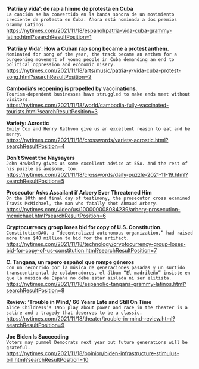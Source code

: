 **‘Patria y vida’: de rap a himno de protesta en Cuba**\
`La canción se ha convertido en la banda sonora de un movimiento creciente de protesta en Cuba. Ahora está nominada a dos premios Grammy Latinos.`\
https://nytimes.com/2021/11/18/espanol/patria-vida-cuba-grammy-latino.html?searchResultPosition=1

**‘Patria y Vida’: How a Cuban rap song became a protest anthem.**\
`Nominated for song of the year, the track became an anthem for a burgeoning movement of young people in Cuba demanding an end to political oppression and economic misery.`\
https://nytimes.com/2021/11/18/arts/music/patria-y-vida-cuba-protest-song.html?searchResultPosition=2

**Cambodia’s reopening is propelled by vaccinations.**\
`Tourism-dependent businesses have struggled to make ends meet without visitors.`\
https://nytimes.com/2021/11/18/world/cambodia-fully-vaccinated-tourists.html?searchResultPosition=3

**Variety: Acrostic**\
`Emily Cox and Henry Rathvon give us an excellent reason to eat and be merry.`\
https://nytimes.com/2021/11/18/crosswords/variety-acrostic.html?searchResultPosition=4

**Don’t Sweat the Naysayers**\
`John Hawksley gives us some excellent advice at 55A. And the rest of his puzzle is awesome, too.`\
https://nytimes.com/2021/11/18/crosswords/daily-puzzle-2021-11-19.html?searchResultPosition=5

**Prosecutor Asks Assailant if Arbery Ever Threatened Him**\
`On the 10th and final day of testimony, the prosecutor cross examined Travis McMichael, the man who fatally shot Ahmaud Arbery.`\
https://nytimes.com/video/us/100000008084239/arbery-prosecution-mcmichael.html?searchResultPosition=6

**Cryptocurrency group loses bid for copy of U.S. Constitution.**\
`ConstitutionDAO, a “decentralized autonomous organization,” had raised more than $40 million to bid for the artifact.`\
https://nytimes.com/2021/11/18/technology/cryptocurrency-group-loses-bid-for-copy-of-us-constitution.html?searchResultPosition=7

**C. Tangana, un rapero español que rompe géneros**\
`Con un recorrido por la música de generaciones pasadas y un surtido transcontinental de colaboradores, el álbum “El madrileño” insiste en que la música de España no debe estar aislada ni ser elitista.`\
https://nytimes.com/2021/11/18/espanol/c-tangana-grammy-latinos.html?searchResultPosition=8

**Review: ‘Trouble in Mind,’ 66 Years Late and Still On Time**\
`Alice Childress’s 1955 play about power and race in the theater is a satire and a tragedy that deserves to be a classic.`\
https://nytimes.com/2021/11/18/theater/trouble-in-mind-review.html?searchResultPosition=9

**Joe Biden Is Succeeding**\
`Voters may pummel Democrats next year but future generations will be grateful. `\
https://nytimes.com/2021/11/18/opinion/biden-infrastructure-stimulus-bill.html?searchResultPosition=10

